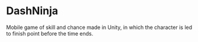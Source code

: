 # DashNinja
Mobile game of skill and chance made in Unity, in which the character is led to finish point before the time ends.
